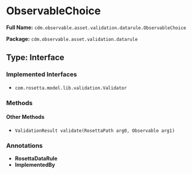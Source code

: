 # ObservableChoice

**Full Name:** `cdm.observable.asset.validation.datarule.ObservableChoice`

**Package:** `cdm.observable.asset.validation.datarule`

## Type: Interface

### Implemented Interfaces

- `com.rosetta.model.lib.validation.Validator`

### Methods

#### Other Methods

- `ValidationResult validate(RosettaPath arg0, Observable arg1)`

### Annotations

- **RosettaDataRule**
- **ImplementedBy**

